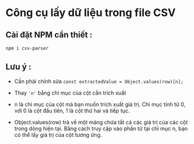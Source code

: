 # Công cụ lấy dữ liệu trong file CSV

## Cài đặt NPM cần thiết :

```sh
npm i csv-parser
```

## Lưu ý :

- Cần phải chỉnh sửa `const extractedValue = Object.values(row)[n]; `

- Thay `'n'` bằng chỉ mục của cột cần trích xuất

- n là chỉ mục của cột mà bạn muốn trích xuất giá trị. Chỉ mục tính từ 0, với 0 là cột đầu tiên, 1 là cột thứ hai và tiếp tục.

- Object.values(row) trả về một mảng chứa tất cả các giá trị của các cột trong dòng hiện tại. Bằng cách truy cập vào phần tử tại chỉ mục n, bạn có thể lấy giá trị của cột tương ứng.
